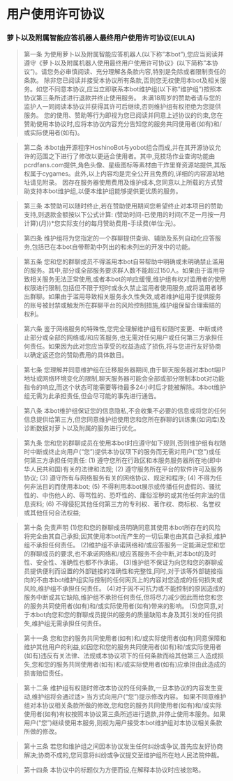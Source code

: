 # 用户使用许可协议

### 萝卜以及附属智能应答机器人最终用户使用许可协议(EULA)

> 第一条 为使用萝卜以及附属智能应答机器人(以下称”本bot”),您应当阅读并遵守《萝卜以及附属机器人使用最终用户使用许可协议》(以下简称”本协议”)。请您务必审慎阅读、充分理解各条款内容,特别是免除或者限制责任的条款。 除非您已阅读并接受本协议所有条款,否则您无权使用本bot及相关服务。如您不同意本协议,应当立即联系本bot维护组(以下称”维护组”)按照本协议第三条所述进行退款并终止使用服务。 未满18周岁的赞助者请与您的监护人一同阅读本协议并获得其许可后继续,否则维护组有权拒绝为您提供服务。 您的使用、赞助等行为即视为您已阅读并同意上述协议的约束,您在赞助使用本协议时,应将本协议内容充分告知您的服务共同使用者(如有)和/或实际使用者(如有)。

> 第二条 本bot由开源程序HoshinoBot与yobot组合而成,并在其开源协议允许的范围之下进行了修改以更适合使用者。其中,竞技场作业查询功能由pcrdfans.com提供,角色头像、星级图标等素材由干炸里脊资源站提供,其版权属于cygames。此外,以上内容均是完全公开且免费的,详细的内容源站地址请见附录。 因存在服务器使用费用及维护成本,您同意以上所载的方式赞助支持本bot维护组,以便本维护组能够提供更优质的服务。

> 第三条 本赞助可以随时终止,若在赞助使用期间您希望终止对本项目的赞助支持,则退款金额按以下公式计算: (赞助时间-已使用的时间(不足一月按一月计算)(月))*您实际支付的每月赞助费用-手续费(单位:元)。

> 第四条 维护组将为您指定的一个群聊提供查询、辅助及系列自动化应答服务,包括已在本bot自带帮助中列出的和未列出的开发中的功能。

> 第五条 您和您的群聊成员不得滥用本bot自带帮助中明确或未明确禁止滥用的服务。其中,部分或全部服务要求群人数不能超过150人。如果由于滥用导致相关服务无法正常使用,或者本bot的响应缓慢,维护组有权对滥用者的使用权限进行限制,包括但不限于短时或永久禁止滥用者使用服务,或将滥用者移出群聊。如果由于滥用导致相关服务永久性失效,或者维护组用于提供服务的账号被封禁或触发所在群聊平台的风险控制措施,维护组保留合理索赔的权利。

> 第六条 鉴于网络服务的特殊性,您完全理解维护组有权随时变更、中断或终止部分或全部的网络或/和应答服务,也无需对任何用户或任何第三方承担任何责任。如果因为此对您应当享受的权益造成了损伤,将与您进行友好协商以确定返还您的赞助费用的具体数目。

> 第七条 您理解并同意维护组在迁移服务器期间,由于聊天服务器对本bot端IP地址或网络环境变化的限制,聊天服务器可能会全部或部分限制本bot对功能指令的响应,而这个状态可能需要等待最多24小时后才能被解除。本bot维护组无需为此承担责任,但会尽可能的事先进行通告。

> 第八条 本bot维护组保证您的信息隐私,不会收集不必要的信息或将您的任何信息提供给第三方,但您同意维护组使用您和您所在群聊的训练集(如词库)及诊断数据对萝卜以及附属的服务进行优化。

> 第九条 您和您的群聊成员在使用本bot时应遵守如下规则,否则维护组有权随时中断或终止向用户(“您”)提供本协议项下的服务而无需对用户(“您”)或任何第三方承担任何责任: (1) 遵守您所在行政区和本服务服务器所在地(即中华人民共和国)有关的法律和法规; (2) 遵守服务所在平台的软件许可及服务协议; (3) 遵守所有与网络服务有关的网络协议、规定和程序; (4) 不得为任何非法目的而使用本bot; (5) 不得利用本bot展示或传播任何虚假的、骚扰性的、中伤他人的、辱骂性的、恐吓性的、庸俗淫秽的或其他任何非法的信息资料; (6) 不得侵犯其他任何第三方的专利权、著作权、商标权、名誉权或其他任何合法权益;

> 第十条 免责声明 (1)您和您的群聊成员明确同意其使用本bot所存在的风险将完全由其自己承担;因其使用本bot而产生的一切后果也由其自己承担,维护组不承担任何责任。 (2)维护组不承诺网络和/或应答服务一定能满足您和您的群聊成员的要求,也不承诺网络和/或应答服务不会中断,对本bot的及时性、安全性、准确性也都不作承诺。 (3)维护组不保证为向您和您的群聊成员提供便利而设置的外部链接的准确性和完整性,同时,对于该等外部链接指向的不由本bot维护组实际控制的任何网页上的内容对您造成的任何损失或风险,维护组不承担任何责任。 (4)对于因不可抗力或不能控制的原因造成的服务中断或其它缺陷,维护组不承担任何责任,但将尽力减少因此而给您和您的服务共同使用者(如有)和/或实际使用者(如有)带来的影响。 (5)您同意,对于本bot向您和您的群聊成员提供的服务的质量缺陷本身及其引发的任何损失,维护组无需承担任何责任。

> 第十一条 您和您的服务共同使用者(如有)和/或实际使用者(如有)同意保障和维护其他用户的利益,如因您和您的服务共同使用者(如有)和/或实际使用者(如有)违反有关法律、法规或本协议项下的任何条款而给其他第三人造成损失,您和您的服务共同使用者(如有)和/或实际使用者(如有)应承担由此造成的损害赔偿责任。

> 第十二条 维护组有权随时修改本协议的任何条款,一旦本协议的内容发生变动,维护组将会通过适> 当方式向用户(“您”)提示修改内容。 如果不同意维护组对本协议相关条款所做的修改,您和您的服务共同使用者(如有)和/或实际使用者(如有)有权按照本协议第三条所述进行退款,并停止使用本服务。如果用户(“您”)继续使用本服务,则视为用户接受本bot维护组对本协议相关条款所做的修改。

> 第十三条 若您和维护组之间因本协议发生任何纠纷或争议,首先应友好协商解决;协商不成的,您同意将纠纷或争议提交至维护组所在地人民法院仲裁。

> 第十四条 本协议中的标题仅为方便而设,在解释本协议时应被忽略。
